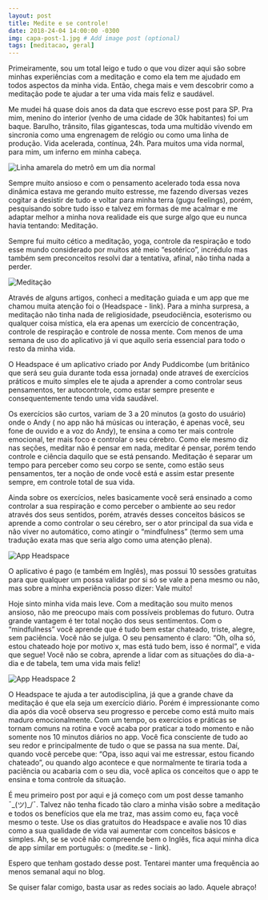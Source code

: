 ```yaml
---
layout: post
title: Medite e se controle!
date: 2018-24-04 14:00:00 -0300
img: capa-post-1.jpg # Add image post (optional)
tags: [meditacao, geral]
---
```

Primeiramente, sou um total leigo e tudo o que vou dizer aqui são sobre minhas 
experiências com a meditação e como ela tem me ajudado em todos aspectos da minha vida. 
Então, chega mais e vem descobrir como a meditação pode te ajudar a ter uma vida mais feliz e saudável.

Me mudei há quase dois anos da data que escrevo esse post para SP. Pra mim, 
menino do interior (venho de uma cidade de 30k habitantes) foi um baque. Barulho,
trânsito, filas gigantescas, toda uma multidão vivendo em sincronia como uma engrenagem
de relógio ou como uma linha de produção. Vida acelerada, contínua, 24h. Para muitos uma 
vida normal, para mim, um inferno em minha cabeça.

![Linha amarela do metrô em um dia normal]({{site.baseurl}}/assets/img/post1/sp1.jpg)

Sempre muito ansioso e com o pensamento acelerado toda essa nova dinâmica estava
me gerando muito estresse, me fazendo diversas vezes cogitar a desistir de tudo e
voltar para minha terra (gugu feelings), porém, pesquisando sobre tudo isso e 
talvez em formas de me acalmar e me adaptar melhor a minha nova realidade eis 
que surge algo que eu nunca havia tentando: Meditação.

Sempre fui muito cético a meditação, yoga, controle da respiração e todo esse mundo
considerado por muitos até meio “esotérico”, incrédulo mas também sem preconceitos
resolvi dar a tentativa, afinal, não tinha nada a perder.

![Meditação]({{site.baseurl}}/assets/img/post1/meditacao1.png)

Através de alguns artigos, conheci a meditação guiada e um app que me chamou muita
atenção foi o (Headspace - link). Para a minha surpresa, a meditação não tinha nada 
de religiosidade, pseudociência, esoterismo ou qualquer coisa mística, ela era apenas 
um exercício de concentração, controle de respiração e controle de nossa mente. 
Com menos de uma semana de uso do aplicativo já vi que aquilo seria essencial para todo o resto da minha vida.

O Headspace é um aplicativo criado por Andy Puddicombe (um britânico que será seu guia durante toda essa jornada) onde atraveś de exercícios práticos e muito simples ele te ajuda a aprender a como controlar seus pensamentos, ter autocontrole, como estar sempre presente e consequentemente tendo uma vida saudável.

Os exercícios são curtos, variam de 3 a 20 minutos (a gosto do usuário) onde o Andy ( no app não há músicas ou interação, é apenas você, seu fone de ouvido e a voz do Andy), te ensina a como ter mais controle emocional, ter mais foco e controlar o seu cérebro. Como ele mesmo diz nas seções, meditar não é pensar em nada, meditar é pensar, porém tendo controle e ciência daquilo que se está pensando. Meditação é separar um tempo para perceber como seu corpo se sente, como estão seus pensamentos, ter a noção de onde você está e assim estar presente sempre, em controle total de sua vida.

Ainda sobre os exercícios, neles basicamente você será ensinado a como controlar a sua respiração e como perceber o ambiente ao seu redor através dos seus sentidos, porém, através desses conceitos básicos se aprende a como controlar o seu cérebro, ser o ator principal da sua vida e não viver no automático, como atingir o “mindfulness” (termo sem uma tradução exata mas que seria algo como uma atenção plena).

![App Headspace]({{site.baseurl}}/assets/img/post1/headspace1.jpg)

O aplicativo é pago (e também em Inglês), mas possui 10 sessões gratuitas para que qualquer um possa validar por si só se vale a pena mesmo ou não, mas sobre a minha experiência posso dizer: Vale muito!

Hoje sinto minha vida mais leve. Com a meditação sou muito menos ansioso, não me preocupo mais com possíveis problemas do futuro. Outra grande vantagem é ter total noção dos seus sentimentos. Com o “mindfulness” você aprende que é tudo bem estar chateado, triste, alegre, sem paciência. Você não se julga. O seu pensamento é claro: “Oh, olha só, estou chateado hoje por motivo x, mas está tudo bem, isso é normal”, e vida que segue! Você não se cobra, aprende a lidar com as situações do dia-a-dia e de tabela, tem uma vida mais feliz!

![App Headspace 2]({{site.baseurl}}/assets/img/post1/headspace2.png)

O Headspace te ajuda a ter autodisciplina, já que a grande chave da meditação é que ela seja um exercício diário. Porém é impressionante como dia após dia você observa seu progresso e percebe como está muito mais maduro emocionalmente. Com um tempo, os exercícios e práticas se tornam comuns na rotina e você acaba por praticar a todo momento e não somente nos 10 minutos diários no app. Você fica consciente de tudo ao seu redor e principalmente de tudo o que se passa na sua mente. Daí, quando você percebe que: “Opa, isso aqui vai me estressar, estou ficando chateado”, ou quando algo acontece e que normalmente te tiraria toda a paciência ou acabaria com o seu dia, você aplica os conceitos que o app te ensina e toma controle da situação.

É meu primeiro post por aqui e já começo com um post desse tamanho ¯\_(ツ)_/¯. Talvez não tenha ficado tão claro a minha visão sobre a meditação e todos os benefícios que ela me traz, mas assim como eu, faça você mesmo o teste. Use os dias gratuitos do Headspace e avalie nos 10 dias como a sua qualidade de vida vai aumentar com conceitos básicos e simples. Ah, se se você não compreende bem o Inglês, fica aqui minha dica de app similar em português: o (medite.se - link).

Espero que tenham gostado desse post. Tentarei manter uma frequência ao menos semanal aqui no blog.

Se quiser falar comigo, basta usar as redes sociais ao lado. Aquele abraço!

